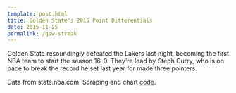```yaml
---
template: post.html
title: Golden State's 2015 Point Differentials
date: 2015-11-25
permalink: /gsw-streak
---
```


<div id='graph'></div>

Golden State resoundingly defeated the Lakers last night, becoming the first NBA team to start the season 16-0. They're lead by Steph Curry, who is on pace to break the record he set last year for made three pointers. 

Data from stats.nba.com. Scraping and chart [code](https://github.com/1wheel/roadtolarissa/tree/master/source/javascripts/posts/gsw-streak).


<div class='tooltip'></div>



<link rel="stylesheet" type="text/css" href="/javascripts/posts/gsw-streak/style.css">


<script src="/javascripts/libs/d3.4.11.js" type="text/javascript"></script>
<script src="/javascripts/libs/lodash.js" type="text/javascript"></script>
<script src="/javascripts/libs/d3-jetpack-v1.js" type="text/javascript"></script>
<script src="/javascripts/libs/d3-starterkit-v0.js" type="text/javascript"></script>

<script src="/javascripts/posts/gsw-streak/script.js"></script>
